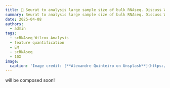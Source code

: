 ```yaml
---
title: 🧬 Seurat to analysis large sample size of bulk RNAseq. Discuss Wixcox is better for clinical samples
summary: Seurat to analysis large sample size of bulk RNAseq. Discuss Wixcox is better for clinical samples 
date: 2025-04-08
authors:
  - admin
tags:
  - scRNAseq Wilcox Analysis
  - feature quantification
  - EM
  - scRNAseq
  - 10X
image:
  caption: 'Image credit: [**Alexandre Quinteiro on Unsplash**](https://unsplash.com)'
---
```


will be composed soon!


